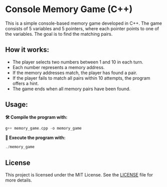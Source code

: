 # Console Memory Game (C++)

This is a simple console-based memory game developed in C++. The game consists of 5 variables and 5 pointers, where each pointer points to one of the variables. The goal is to find the matching pairs.

## How it works:

- The player selects two numbers between 1 and 10 in each turn.
- Each number represents a memory address.
- If the memory addresses match, the player has found a pair.
- If the player fails to match all pairs within 10 attempts, the program offers a hint.
- The game ends when all memory pairs have been found.

## Usage:

**🛠 Compile the program with:**
```cpp
g++ memory_game.cpp -o memory_game
```
**🚀 Execute the program with:**
```cpp
./memory_game
```

## License

This project is licensed under the MIT License. See the [LICENSE](./LICENSE) file for more details.
